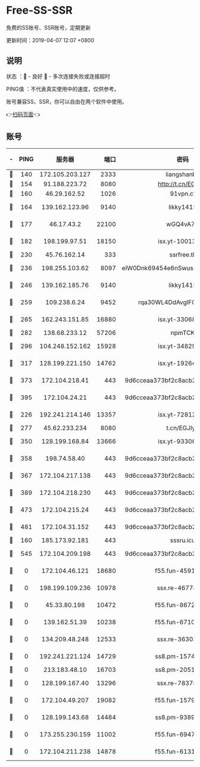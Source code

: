 # Free-SS-SSR

免费的SS账号、SSR账号，定期更新

更新时间：2019-04-07 12:07 +0800

## 说明

状态     ：🙂 - 良好 🙁 - 多次连接失败或连接超时

PING值   ：不代表真实使用中的速度，仅供参考。

账号兼容SS、SSR，你可以自由在两个软件中使用。

👉[扫码页面](https://liesauer.github.io/Free-SS-SSR/)👈

## 账号

|-|PING|服务器|端口|密码|加密方式|区域|
|:----:|:----:|:-----:|-----:|:----:|:----:|:----:|
|🙂|140|172.105.203.127|2333|liangshanbo|chacha20|JP|
|🙂|154|91.188.223.72|8080|http://t.cn/EGJIyrl|rc4-md5|RU|
|🙂|160|46.29.162.52|1026|91vpn.cf|rc4-md5|RU|
|🙂|164|139.162.123.96|9140|likky1415|aes-256-cfb|JP|
|🙂|177|46.17.43.2|22100|wGQ4vA7D|aes-256-gcm|RU|
|🙂|182|198.199.97.51|18150|isx.yt-10013896|aes-256-cfb|US|
|🙂|230|45.76.162.14|333|ssrfree.tk|rc4|SG|
|🙂|236|198.255.103.62|8097|eIW0Dnk69454e6nSwuspv9DmS201tQ0D|aes-256-cfb|US|
|🙂|246|139.162.185.76|9140|likky1415|aes-256-cfb|DE|
|🙂|259|109.238.6.24|9452|rqa30WL4DdAvgIFG6Fs3znzTa|aes-256-cfb|FR|
|🙂|265|162.243.151.85|16880|isx.yt-33068394|aes-256-cfb|US|
|🙂|282|138.68.233.12|57206|npmTCK|rc4-md5|US|
|🙂|296|104.248.152.162|15928|isx.yt-34829163|aes-256-cfb|SG|
|🙂|317|128.199.221.150|14762|isx.yt-19264060|aes-256-cfb|SG|
|🙂|373|172.104.218.41|443|9d6cceaa373bf2c8acb22e60b6a58be6|aes-256-cfb|US|
|🙂|395|172.104.24.21|443|9d6cceaa373bf2c8acb22e60b6a58be6|aes-256-cfb|US|
|🙂|226|192.241.214.146|13357|isx.yt-72812401|aes-256-cfb|US|
|🙂|277|45.62.233.234|8080|t.cn/EGJIyrl|rc4-md5|CA|
|🙂|350|128.199.168.84|13666|isx.yt-93306420|aes-256-cfb|SG|
|🙂|358|198.74.58.40|443|9d6cceaa373bf2c8acb22e60b6a58be6|aes-256-cfb|US|
|🙂|367|172.104.217.138|443|9d6cceaa373bf2c8acb22e60b6a58be6|aes-256-cfb|US|
|🙂|389|172.104.218.230|443|9d6cceaa373bf2c8acb22e60b6a58be6|aes-256-cfb|US|
|🙂|473|172.104.215.24|443|9d6cceaa373bf2c8acb22e60b6a58be6|aes-256-cfb|US|
|🙂|481|172.104.31.152|443|9d6cceaa373bf2c8acb22e60b6a58be6|aes-256-cfb|US|
|🙁|160|185.173.92.181|443|sssru.icu|rc4-md5|RU|
|🙁|545|172.104.209.198|443|9d6cceaa373bf2c8acb22e60b6a58be6|aes-256-cfb|US|
|🙁|0|172.104.46.121|18680|f55.fun-45913685|aes-256-cfb|SG|
|🙁|0|198.199.109.236|10978|ssx.re-46778181|aes-256-cfb|US|
|🙁|0|45.33.80.198|10472|f55.fun-86726551|aes-256-cfb|US|
|🙁|0|139.162.51.39|10238|f55.fun-67101162|aes-256-cfb|SG|
|🙁|0|134.209.48.248|12533|ssx.re-36303628|aes-256-cfb|US|
|🙁|0|192.241.221.124|14729|ss8.pm-15747192|aes-256-cfb|US|
|🙁|0|213.183.48.10|16703|ss8.pm-20510917|rc4-md5|RU|
|🙁|0|128.199.167.40|13296|ssx.re-78378109|aes-256-cfb|SG|
|🙁|0|172.104.49.207|19082|f55.fun-15798728|aes-256-cfb|SG|
|🙁|0|128.199.143.68|14484|ss8.pm-93895061|aes-256-cfb|SG|
|🙁|0|173.255.230.159|11002|f55.fun-69479664|aes-256-cfb|US|
|🙁|0|172.104.211.238|14878|f55.fun-61310549|aes-256-cfb|US|

